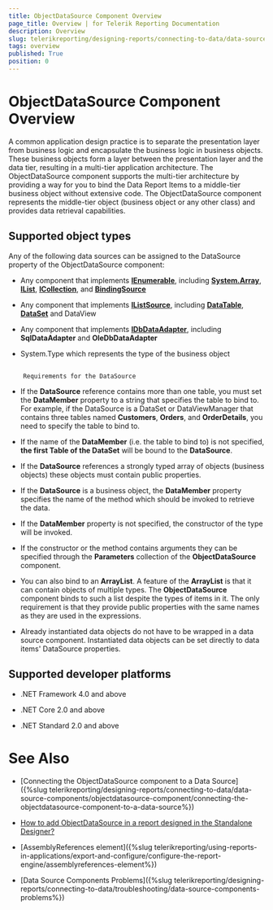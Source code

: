 ```yaml
---
title: ObjectDataSource Component Overview
page_title: Overview | for Telerik Reporting Documentation
description: Overview
slug: telerikreporting/designing-reports/connecting-to-data/data-source-components/objectdatasource-component/overview
tags: overview
published: True
position: 0
---
```


# ObjectDataSource Component Overview



A common application design practice is to separate the presentation
        layer from business logic and encapsulate the business logic in business objects.
        These business objects form a layer between the presentation layer and the data
        tier, resulting in a multi-tier application architecture. The ObjectDataSource
        component supports the multi-tier architecture by providing a way for you to bind
        the Data Report Items to a middle-tier business object without extensive code.
        The ObjectDataSource component represents the middle-tier object (business object
        or any other class) and provides data retrieval capabilities.
      

## Supported object types

Any of the following data sources can be assigned to the DataSource property of the ObjectDataSource component:

* Any component that implements
              __[IEnumerable](http://msdn.microsoft.com/en-us/library/system.collections.ienumerable.aspx)__,
              including
              __[System.Array](http://msdn.microsoft.com/en-us/library/system.array.aspx)__,
              __[IList](http://msdn.microsoft.com/en-us/library/system.collections.ilist.aspx)__,
              __[ICollection](http://msdn.microsoft.com/en-us/library/system.collections.icollection.aspx)__,
              and __[BindingSource](http://msdn.microsoft.com/en-us/library/system.windows.forms.bindingsource.aspx)__

* Any component that implements __[IListSource](http://msdn.microsoft.com/en-us/library/system.componentmodel.ilistsource.aspx)__,
              including __[DataTable](http://msdn.microsoft.com/en-us/library/system.data.datatable(VS.80).aspx)__,
              __[DataSet](http://msdn.microsoft.com/en-us/library/system.data.dataset.aspx)__ and DataView
            

* Any component that implements __[IDbDataAdapter](http://msdn.microsoft.com/en-us/library/system.data.idbdataadapter.aspx)__,
              including __SqlDataAdapter__ and __OleDbDataAdapter__

* System.Type which represents the type of the business object
            

## 
        Requirements for the DataSource
      

* If the __DataSource__ reference contains more than one table, you must set
          the __DataMember__ property to a string that specifies the table to bind to.
        For example, if the DataSource is a DataSet or DataViewManager that contains three
          tables named __Customers__, __Orders__, and __OrderDetails__, you need to specify the table to
          bind to.
        

* If the name of the __DataMember__ (i.e. the table to bind to) is not specified, __the first Table of the DataSet__ will be bound to the __DataSource__.
        

* If the __DataSource__ references a strongly typed array of objects
          (business objects) these objects must contain public properties.
        

* If the __DataSource__ is a business object,
          the __DataMember__ property
          specifies the name of the method which should be invoked to retrieve the data.
        

* If the __DataMember__ property is not specified, the constructor of the type will be invoked.
            

* If the constructor or the method contains arguments they can be specified through the __Parameters__ collection of the __ObjectDataSource__ component.
        

* You can also bind to an __ArrayList__. A feature of the __ArrayList__ is that it
          can contain objects of multiple types. The __ObjectDataSource__ component binds to
          such a list despite the types of items in it. The only requirement is that they
          provide public properties with the same names as they are used in the
          expressions.
        

* Already instantiated data objects do not have to be wrapped in a data source component.
          Instantiated data objects can be set directly to data items' DataSource properties.
        

## Supported developer platforms

* .NET Framework 4.0 and above
            

* .NET Core 2.0 and above
            

* .NET Standard 2.0 and above
            

# See Also

 * [Connecting the ObjectDataSource component to a Data Source]({%slug telerikreporting/designing-reports/connecting-to-data/data-source-components/objectdatasource-component/connecting-the-objectdatasource-component-to-a-data-source%})

 * [How to add ObjectDataSource in a report designed in the Standalone Designer?](https://docs.telerik.com/reporting/knowledge-base/steps-on-how-to-add-objectdatadource-in-a-report-designed-in-the-standalone-designer)

 * [AssemblyReferences element]({%slug telerikreporting/using-reports-in-applications/export-and-configure/configure-the-report-engine/assemblyreferences-element%})

 * [Data Source Components Problems]({%slug telerikreporting/designing-reports/connecting-to-data/troubleshooting/data-source-components-problems%})
